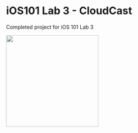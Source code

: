 # iOS101 Lab 3 - CloudCast 
Completed project for iOS 101 Lab 3

<img src="http://g.recordit.co/nmFndEtLQr.gif" width=250><br>

